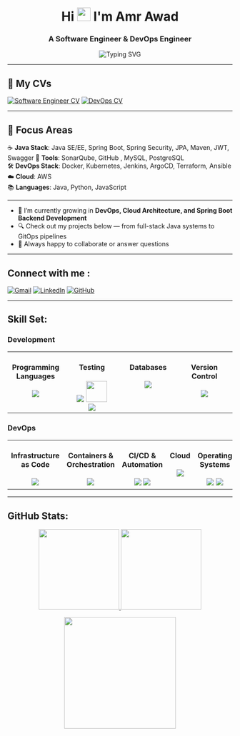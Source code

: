 <h1 align="center">Hi <img src="https://media.giphy.com/media/hvRJCLFzcasrR4ia7z/giphy.gif" width="30"> I'm Amr Awad</h1>
<h3 align="center">A Software Engineer & DevOps Engineer</h3>

<p align="center">
  <img src="https://readme-typing-svg.herokuapp.com/?lines=Software%20Engineer%7CDevOps%20Engineer%20;Java%20Spring%20Boot%20%7C%20SQL%20%7C%20Testing%20;Cloud%20Computing%20%7C%20CI/CD%20Pipelines;Kubernetes%20%7C%20AWS%20%7C%20Infrastructure%20as%20a%20Code&font=Fira+Code&center=true&width=700&height=45&color=36BCF7FF&vCenter=true&size=25" alt="Typing SVG" />
</p>

---

## 🧾 My CVs
[![Software Engineer CV](https://img.shields.io/badge/-Java_Developer_CV-green?style=for-the-badge)](./Amr_Mourad_SWE_CV.pdf)
[![DevOps CV](https://img.shields.io/badge/-DevOps_CV-blue?style=for-the-badge)](./Amr_Mourad_DevOps_CV.pdf)

---

## 🚀 Focus Areas

☕ **Java Stack**: Java SE/EE, Spring Boot, Spring Security, JPA, Maven, JWT, Swagger 
🧪 **Tools**: SonarQube, GitHub , MySQL, PostgreSQL  
🛠 **DevOps Stack**: Docker, Kubernetes, Jenkins, ArgoCD, Terraform, Ansible  
☁️ **Cloud**: AWS  
📚 **Languages**: Java, Python, JavaScript

---

- 🌱 I’m currently growing in **DevOps, Cloud Architecture, and Spring Boot Backend Development**
- 🔍 Check out my projects below — from full-stack Java systems to GitOps pipelines
- 💬 Always happy to collaborate or answer questions

---

## Connect with me :
[![Gmail](https://img.shields.io/badge/-Gmail-D14836?style=flat&logo=gmail&logoColor=white)](mailto:amrmouradawad@gmail.com)
[![LinkedIn](https://img.shields.io/badge/-LinkedIn-0077B5?style=flat&logo=linkedin&logoColor=white)](https://www.linkedin.com/in/amr-awad-007741216/)
[![GitHub](https://img.shields.io/badge/-GitHub-181717?style=flat&logo=github&logoColor=white)](https://github.com/Amr-Awad/)

---

## Skill Set:

### Development
<table><tr>
<td valign="top" width="25%">
<div align="center">  
  
#### Programming Languages  
<img src="https://skillicons.dev/icons?i=java,python,javascript" /> 
</div>

</td><td valign="top" width="25%">
<div align="center"> 

#### Testing
<img src="https://skillicons.dev/icons?i=selenium" /> 
     <img src="https://icon.icepanel.io/Technology/svg/JUnit.svg" width="47" /> 
     <br>
     <img src="https://img.shields.io/badge/SonarQube-4E9BCD?logo=sonarqube&logoColor=white" />
</div>

</td><td valign="top" width="25%">

<div align="center">  

#### Databases  
<img src="https://skillicons.dev/icons?i=mysql,postgresql" /> 
</div>

</td><td valign="top" width="25%">

<div align="center">

#### Version Control

<img src="https://skillicons.dev/icons?i=git,github" /> 
</div>

</td></tr>
</table>


### DevOps
<table><tr>
  
<td valign="top" width="20%">
<div align="center">  

#### Infrastructure as Code

<img src="https://skillicons.dev/icons?i=terraform,ansible" /> 
</div>

</td><td valign="top" width="20%">

<div align="center">  

#### Containers & Orchestration  
<img src="https://skillicons.dev/icons?i=docker,kubernetes"/> 
</div>

</td><td valign="top" width="20%">

<div align="center"> 

#### CI/CD & Automation  

<img src="https://skillicons.dev/icons?i=jenkins" /> 
        <img src="https://img.shields.io/badge/ArgoCD-FF4F8B.svg?logo=argo&logoColor=white" />
</div>

</td><td valign="top" width="20%">

<div align="center">  

#### Cloud  

<img src="https://skillicons.dev/icons?i=aws" /> 
</div>


</td><td valign="top" width="20%">

<div align="center"> 

#### Operating Systems  

<img src="https://skillicons.dev/icons?i=ubuntu" /> 
     <img src="https://skillicons.dev/icons?i=redhat" /> 
</div>

</td></tr>
</table>

---

## GitHub Stats:
<p align="center">
    <a href="https://github.com/Amr-Awad/">
        <img height="180em" src="https://github-readme-stats.vercel.app/api?username=Amr-Awad&show_icons=true&theme=onedark&include_all_commits=true&count_private=true&hide_border=true"/>
        <img height="180em" src="https://github-readme-stats.vercel.app/api/top-langs/?username=Amr-Awad&langs_count=8&layout=compact&theme=onedark&hide_border=true" />
    </a>
</p>

<!-- Activity Graph -->
<p align="center">
  <a href="https://github.com/Amr-Awad">
    <img height=250 src="https://github-readme-activity-graph.vercel.app/graph?username=Amr-Awad&bg_color=282c34&color=FDFD96&line=FDFD96&point=FFFFFF&area_color=79FE96&border_radius=24.5&title_color=FDFD96&border_radius=20px"/>

 
